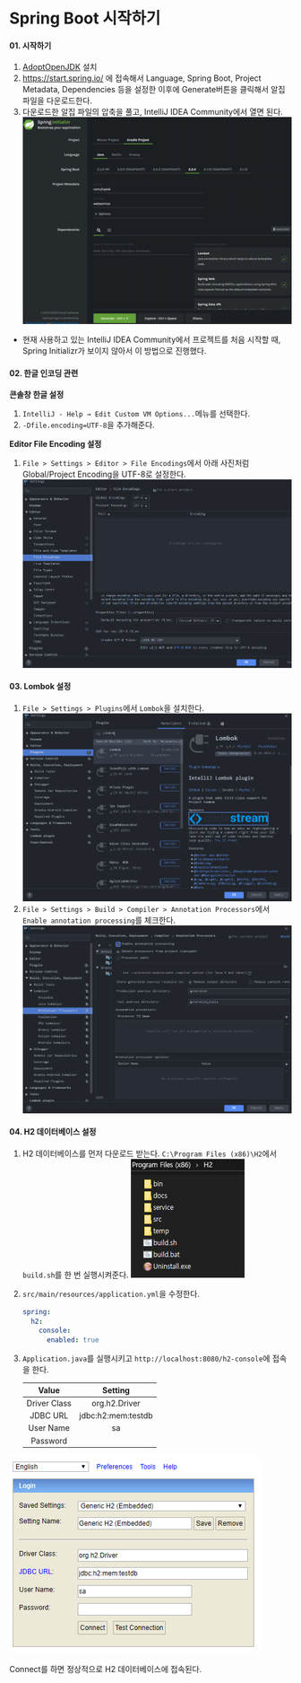 # Spring Boot 시작하기

#### 01. 시작하기

01. [AdoptOpenJDK](https://adoptopenjdk.net/index.html) 설치
02. https://start.spring.io/ 에 접속해서 Language, Spring Boot, Project Metadata, Dependencies 등을 설정한 이후에 Generate버튼을 클릭해서 알집 파일을 다운로드한다.
03. 다운로드한 알집 파일의 압축을 풀고, IntelliJ IDEA Community에서 열면 된다.
![start-spring](./readme-img/start-spring.png)
- 현재 사용하고 있는 IntelliJ IDEA Community에서 프로젝트를 처음 시작할 때, Spring Initializr가 보이지 않아서 이 방법으로 진행했다.

#### 02. 한글 인코딩 관련

**콘솔창 한글 설정**
01. `IntelliJ - Help → Edit Custom VM Options...`메뉴를 선택한다.
02. `-Dfile.encoding=UTF-8`을 추가해준다.

**Editor File Encoding 설정**
01. `File > Settings > Editor > File Encodings`에서 아래 사진처럼 Global/Project Encoding을 UTF-8로 설정한다.
![file-encodings](./readme-img/file-encodings.png)

#### 03. Lombok 설정

01. `File > Settings > Plugins`에서 `Lombok`을 설치한다.
![lombok-setting1](./readme-img/lombok-setting1.png)
02. `File > Settings > Build > Compiler > Annotation Processors`에서 `Enable annotation processing`를 체크한다.
![lombok-setting2](./readme-img/lombok-setting2.png)

#### 04. H2 데이터베이스 설정

01. H2 데이터베이스를 먼저 다운로드 받는다. `C:\Program Files (x86)\H2`에서 `build.sh`를 한 번 실행시켜준다.
![h2-windows](./readme-img/h2-windows.png)
02. `src/main/resources/application.yml`을 수정한다.
    ```yaml
    spring:
      h2:
        console:
          enabled: true
    ```
03. `Application.java`를 실행시키고 `http://localhost:8080/h2-console`에 접속을 한다.

    |Value|Setting|
    |:---:|:---:|
    |Driver Class|org.h2.Driver|
    |JDBC URL|jdbc:h2:mem:testdb|
    |User Name|sa|
    |Password|<blank>|
![h2-console](./readme-img/h2-console.png)

Connect를 하면 정상적으로 H2 데이터베이스에 접속된다.

